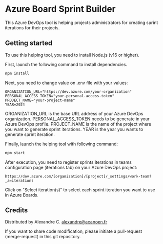 # Azure Board Sprint Builder

This Azure DevOps tool is helping projects administrators for creating sprint iterations for their projects.

## Getting started

To use this helping tool, you need to install Node.js (v16 or higher).

First, launch the following command to install dependencies.

```bash
npm install
```

Next, you need to change value on .env file with your values:

```env
ORGANIZATION_URL="https://dev.azure.com/your-organization"
PERSONAL_ACCESS_TOKEN="your-personal-access-token"
PROJECT_NAME="your-project-name"
YEAR=2024
```

ORGANIZATION_URL is the base URL address of your Azure DevOps organization.
PERSONAL_ACCESS_TOKEN needs to be generate in your Azure DevOps profile.
PROJECT_NAME is the name of the project where you want to generate sprint iterations.
YEAR is the year you wants to generate sprint iteration.

Finally, launch the helping tool with following command:

```bash
npm start
```

After execution, you need to register sprints iterations in teams configuration page (iterations tab) on your Azure DevOps project:

```text
https://dev.azure.com/[organization]/[project]/_settings/work-team?_a=iterations
```

Click on "Select iteration(s)" to select each sprint iteration you want to use in Azure Boards.

## Credits

Distributed by Alexandre C. <alexandre@acanoen.fr>

If you want to share code modification, please initiate a pull-request (merge-request) in this git repository.
